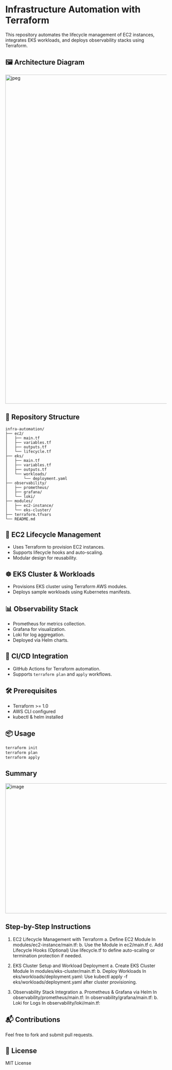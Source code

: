 # Infrastructure Automation with Terraform

This repository automates the lifecycle management of EC2 instances, integrates EKS workloads, and deploys observability stacks using Terraform.
## 🖼️ Architecture Diagram
<img width="1536" height="1024" alt="jpeg" src="https://github.com/user-attachments/assets/9bf7f51b-e403-47a3-82dc-d8d2e2abac22" />

## 📁 Repository Structure

```
infra-automation/
├── ec2/
│   ├── main.tf
│   ├── variables.tf
│   ├── outputs.tf
│   └── lifecycle.tf
├── eks/
│   ├── main.tf
│   ├── variables.tf
│   ├── outputs.tf
│   └── workloads/
│       └── deployment.yaml
├── observability/
│   ├── prometheus/
│   ├── grafana/
│   └── loki/
├── modules/
│   ├── ec2-instance/
│   └── eks-cluster/
├── terraform.tfvars
└── README.md
```

## 🚀 EC2 Lifecycle Management
- Uses Terraform to provision EC2 instances.
- Supports lifecycle hooks and auto-scaling.
- Modular design for reusability.

## ☸️ EKS Cluster & Workloads
- Provisions EKS cluster using Terraform AWS modules.
- Deploys sample workloads using Kubernetes manifests.

## 📊 Observability Stack
- Prometheus for metrics collection.
- Grafana for visualization.
- Loki for log aggregation.
- Deployed via Helm charts.

## 🔄 CI/CD Integration
- GitHub Actions for Terraform automation.
- Supports `terraform plan` and `apply` workflows.

## 🛠️ Prerequisites
- Terraform >= 1.0
- AWS CLI configured
- kubectl & helm installed

## 📦 Usage
```bash
terraform init
terraform plan
terraform apply
```
## Summary
<img width="765" height="405" alt="image" src="https://github.com/user-attachments/assets/0c0f33eb-9638-4fa4-a455-119cea2e4b2b" />

##  Step-by-Step Instructions
1. EC2 Lifecycle Management with Terraform
a. Define EC2 Module
In modules/ec2-instance/main.tf:
b. Use the Module in ec2/main.tf
c. Add Lifecycle Hooks (Optional)
Use lifecycle.tf to define auto-scaling or termination protection if needed.

2. EKS Cluster Setup and Workload Deployment
a. Create EKS Cluster Module
In modules/eks-cluster/main.tf:
b. Deploy Workloads
In eks/workloads/deployment.yaml:
Use kubectl apply -f eks/workloads/deployment.yaml after cluster provisioning.

3. Observability Stack Integration
a. Prometheus & Grafana via Helm
In observability/prometheus/main.tf:
In observability/grafana/main.tf:
b. Loki for Logs
In observability/loki/main.tf:



## 📬 Contributions
Feel free to fork and submit pull requests.

## 📄 License
MIT License
